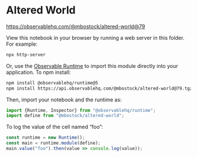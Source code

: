 # Altered World

https://observablehq.com/@mbostock/altered-world@79

View this notebook in your browser by running a web server in this folder. For
example:

~~~sh
npx http-server
~~~

Or, use the [Observable Runtime](https://github.com/observablehq/runtime) to
import this module directly into your application. To npm install:

~~~sh
npm install @observablehq/runtime@5
npm install https://api.observablehq.com/@mbostock/altered-world@79.tgz?v=3
~~~

Then, import your notebook and the runtime as:

~~~js
import {Runtime, Inspector} from "@observablehq/runtime";
import define from "@mbostock/altered-world";
~~~

To log the value of the cell named “foo”:

~~~js
const runtime = new Runtime();
const main = runtime.module(define);
main.value("foo").then(value => console.log(value));
~~~
